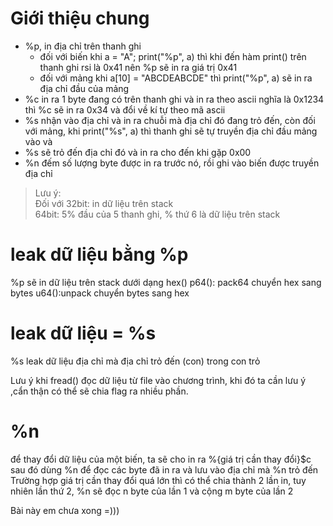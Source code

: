# Giới thiệu chung
- %p, in địa chỉ trên thanh ghi  
  - đối với biến khi a = "A"; print("%p", a) thì khi đến hàm print() trên thanh ghi rsi là 0x41 nên %p sẽ in ra giá trị 0x41  
  - đối với mảng khi a[10] = "ABCDEABCDE" thì print("%p", a) sẽ in ra địa chỉ đầu của mảng  
- %c in ra 1 byte đang có trên thanh ghi và in ra theo ascii nghĩa là 0x1234 thì %c sẽ in ra 0x34 và đổi về kí tự theo mã ascii  
- %s nhận vào địa chỉ và in ra chuỗi mà địa chỉ đó đang trỏ đến, còn đối với mảng, khi print("%s", a) thì thanh ghi sẽ tự truyền địa chỉ đầu mảng vào và 
- %s sẽ trỏ đến địa chỉ đó và in ra cho đến khi gặp 0x00  
- %n đếm số lượng byte được in ra trước nó, rồi ghi vào biến được truyền địa chỉ

> Lưu ý:  
> Đối với 32bit: in dữ liệu trên stack  
>	64bit: 5% đầu của 5 thanh ghi, % thứ 6 là dữ liệu trên stack  


# leak dữ liệu bằng %p
%p sẽ in dữ liệu trên stack dưới dạng hex()
p64(): pack64 chuyển hex sang bytes
u64():unpack chuyển bytes sang hex

# leak dữ liệu = %s
%s leak dữ liệu địa chỉ mà địa chỉ trỏ đến (con) trong con trỏ  

Lưu ý khi fread() đọc dữ liệu từ file vào chương trình, khi đó ta cần lưu ý ,cẩn thận có thể sẽ chia flag ra nhiều phần. 

# %n
để thay đổi dữ liệu của một biến, ta sẽ cho in ra %{giá trị cần thay đổi}$c sau đó dùng %n để đọc các byte đã in ra và lưu vào địa chỉ mà %n trỏ đến  
Trường hợp giá trị cần thay đổi quá lớn thì có thể chia thành 2 lần in, tuy nhiên lần thứ 2, %n sẽ đọc n byte của lần 1 và cộng m byte của lần 2

Bài này em chưa xong =)))
